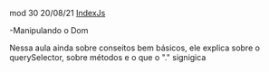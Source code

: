 mod 30                                              20/08/21
[IndexJs](../IndexJs.md)

-Manipulando o Dom

Nessa aula ainda sobre conseitos bem básicos, ele explica
sobre o querySelector, sobre métodos e o que o "." 
signigica  